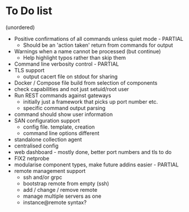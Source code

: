 # To Do list

(unordered)

* Positive confirmations of all commands unless quiet mode - PARTIAL
  * Should be an 'action taken' return from commands for output
* Warnings when a name cannot be processed (but continue)
  * Help highlight typos rather than skip them
* Command line verbosity control - PARTIAL
* TLS support
  * output cacert file on stdout for sharing
* Docker / Compose file build from selection of components
* check capabilities and not just setuid/root user
* Run REST commands against gateways
  * initially just a framework that picks up port number etc.
  * specific command output parsing
* command should show user information
* SAN configuration support
  * config file. template, creation
  * command line options different
* standalone collection agent
* centralised config
* web dashboard - mostly done, better port numbers and tls to do
* FIX2 netprobe
* modularise component types, make future addins easier - PARTIAL
* remote management support
  * ssh and/or grpc
  * bootstrap remote from empty (ssh)
  * add / change / remove remote
  * manage multiple servers as one
  * instance@remote syntax?
